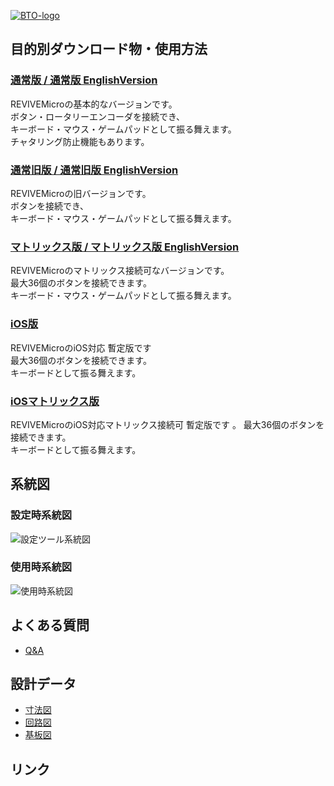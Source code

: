 [![BTO-logo](https://bit-trade-one.co.jp/wp/wp-content/uploads/2022/05/logo.png)](https://bit-trade-one.co.jp/)


## 目的別ダウンロード物・使用方法
### [通常版 / 通常版 EnglishVersion]()
REVIVEMicroの基本的なバージョンです。  
ボタン・ロータリーエンコーダを接続でき、  
キーボード・マウス・ゲームパッドとして振る舞えます。  
チャタリング防止機能もあります。  

### [通常旧版 / 通常旧版 EnglishVersion]()
REVIVEMicroの旧バージョンです。  
ボタンを接続でき、  
キーボード・マウス・ゲームパッドとして振る舞えます。  

### [マトリックス版 / マトリックス版 EnglishVersion]()
REVIVEMicroのマトリックス接続可なバージョンです。  
最大36個のボタンを接続できます。  
キーボード・マウス・ゲームパッドとして振る舞えます。  

### [iOS版]()
REVIVEMicroのiOS対応 暫定版です  
最大36個のボタンを接続できます。  
キーボードとして振る舞えます。    

### [iOSマトリックス版]()
REVIVEMicroのiOS対応マトリックス接続可 暫定版です 。 
最大36個のボタンを接続できます。  
キーボードとして振る舞えます。  

## 系統図

### 設定時系統図
![設定ツール系統図](https://user-images.githubusercontent.com/85532743/174945836-e603b908-46bf-4eb9-8db1-82bb0caa2909.png)


### 使用時系統図
![使用時系統図](https://user-images.githubusercontent.com/85532743/174945821-9a844334-d9fa-4c1a-ada5-843ba585ac60.png)

## よくある質問
- [Q&A]( )  

## 設計データ
- [寸法図]( )  
- [回路図]( )  
- [基板図]( )  

## リンク
